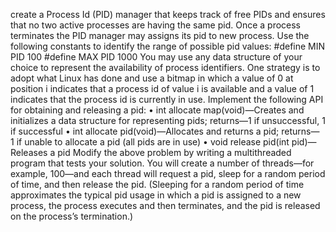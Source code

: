 create a Process Id (PID) manager that keeps track of free PIDs and ensures
that no two active processes are having the same pid. Once a process terminates
the PID manager may assigns its pid to new process.
Use the following constants to identify the range of possible pid values:
#define MIN PID 100
#define MAX PID 1000
You may use any data structure of your choice to represent the availability
of process identifiers. One strategy is to adopt what Linux has done and use
a bitmap in which a value of 0 at position i indicates that a process id of
value i is available and a value of 1 indicates that the process id is currently in use.
Implement the following API for obtaining and releasing a pid:
• int allocate map(void)—Creates and initializes a data structure for representing pids;
returns—1 if unsuccessful, 1 if successful
• int allocate pid(void)—Allocates and returns a pid; returns— 1 if unable to allocate 
a pid (all pids are in use)
• void release pid(int pid)—Releases a pid 
Modify the above problem by writing a multithreaded program that tests your solution. 
You will create a number of threads—for example, 100—and each thread will request a pid,
sleep for a random period of time, and then release the pid. (Sleeping for a
random period of time approximates the typical pid usage in which a pid is assigned
to a new process, the process executes and then terminates,
and the pid is released on the process’s termination.)
